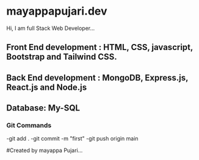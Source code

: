 # mayappapujari.dev

Hi, I am full Stack Web Developer...

## Front End development : HTML, CSS, javascript, Bootstrap and Tailwind CSS.
## Back End development : MongoDB, Express.js, React.js and Node.js
## Database: My-SQL

### Git Commands
-git add .
-git commit -m "first"
-git push origin main

#Created by mayappa Pujari...
